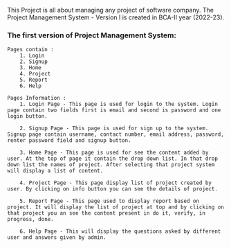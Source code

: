 This Project is all about managing any project of software company. The Project Management System - Version I is created in BCA-II year (2022-23).

### The first version of Project Management System:
    Pages contain : 
        1. Login
        2. Signup
        3. Home
        4. Project
        5. Report
        6. Help

    Pages Information : 
        1. Login Page - This page is used for login to the system. Login page contain two fields first is email and second is password and one login button.

        2. Signup Page - This page is used for sign up to the system. Signup page contain username, contact number, email address, password, renter password field and signup button.

        3. Home Page - This page is used for see the content added by user. At the top of page it contain the drop down list. In that drop down list the names of project. After selecting that project system will display a list of content.

        4. Project Page - This page display list of project created by user. By clicking on info button you can see the details of project.

        5. Report Page - This page used to display report based on project. It will display the list of project at top and by clicking on that project you an see the content present in do it, verify, in progress, done.

        6. Help Page - This will display the questions asked by different user and answers given by admin.
